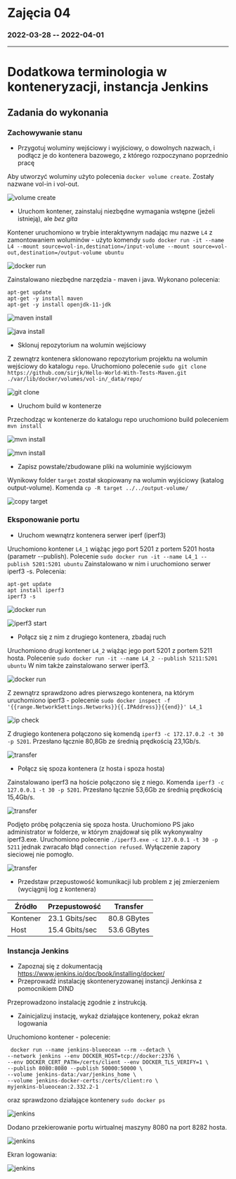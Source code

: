 # Zajęcia 04
### 2022-03-28 -- 2022-04-01
---
# Dodatkowa terminologia w konteneryzacji, instancja Jenkins

## Zadania do wykonania
### Zachowywanie stanu
* Przygotuj woluminy wejściowy i wyjściowy, o dowolnych nazwach, i podłącz je do kontenera bazowego, z którego rozpoczynano poprzednio pracę

Aby utworzyć woluminy użyto polecenia `docker volume create`. Zostały nazwane vol-in i vol-out.

![volume create](Pictures/1.png?raw=true)

* Uruchom kontener, zainstaluj niezbędne wymagania wstępne (jeżeli istnieją), ale *bez gita*

Kontener uruchomiono w trybie interaktywnym nadając mu nazwe `L4` z zamontowaniem woluminów - użyto komendy `sudo docker run -it --name L4 --mount source=vol-in,destination=/input-volume --mount source=vol-out,destination=/output-volume ubuntu`

![docker run](Pictures/2.png?raw=true)

Zainstalowano niezbędne narzędzia - maven i java. Wykonano polecenia:

```
apt-get update
apt-get -y install maven
apt-get -y install openjdk-11-jdk
```

![maven install](Pictures/3.png?raw=true)

![java install](Pictures/4.png?raw=true)

* Sklonuj repozytorium na wolumin wejściowy

Z zewnątrz kontenera sklonowano repozytorium projektu na wolumin wejściowy do katalogu `repo`. Uruchomiono polecenie `sudo git clone https://github.com/sirjk/Hello-World-With-Tests-Maven.git ./var/lib/docker/volumes/vol-in/_data/repo/`

![git clone](Pictures/5.png?raw=true)

* Uruchom build w kontenerze

Przechodząc w kontenerze do katalogu repo uruchomiono build poleceniem `mvn install`

![mvn install](Pictures/6.png?raw=true)

![mvn install](Pictures/7.png?raw=true)

* Zapisz powstałe/zbudowane pliki na woluminie wyjściowym

Wynikowy folder `target` został skopiowany na wolumin wyjściowy (katalog output-volume). Komenda `cp -R target ../../output-volume/`

![copy target](Pictures/8.png?raw=true)


### Eksponowanie portu
* Uruchom wewnątrz kontenera serwer iperf (iperf3)

Uruchomiono kontener `L4_1` wiążąc jego port 5201 z portem 5201 hosta (parametr --publish). Polecenie `sudo docker run -it --name L4_1 --publish 5201:5201 ubuntu`
Zainstalowano w nim i uruchomiono serwer iperf3 -s. Polecenia:

```
apt-get update
apt install iperf3
iperf3 -s
```

![docker run](Pictures/9.png?raw=true)

![iperf3 start](Pictures/10.png?raw=true)

* Połącz się z nim z drugiego kontenera, zbadaj ruch

Uruchomiono drugi kontener `L4_2` wiążąc jego port 5201 z portem 5211 hosta. Polecenie `sudo docker run -it --name L4_2 --publish 5211:5201 ubuntu`
W nim także zainstalowano serwer iperf3.

![docker run](Pictures/11.png?raw=true)

Z zewnątrz sprawdzono adres pierwszego kontenera, na którym uruchomiono iperf3 - polecenie `sudo docker inspect -f '{{range.NetworkSettings.Networks}}{{.IPAddress}}{{end}}' L4_1` 

![ip check](Pictures/12.png?raw=true)

Z drugiego kontenera połączono się komendą `iperf3 -c 172.17.0.2 -t 30 -p 5201`. Przesłano łącznie 80,8Gb ze średnią prędkością 23,1Gb/s.

![transfer](Pictures/13.png?raw=true)

* Połącz się spoza kontenera (z hosta i spoza hosta)

Zainstalowano iperf3 na hoście połączono się z niego. Komenda `iperf3 -c 127.0.0.1 -t 30 -p 5201`. Przesłano łącznie 53,6Gb ze średnią prędkością 15,4Gb/s.

![transfer](Pictures/17.png?raw=true)

Podjęto próbę połączenia się spoza hosta. Uruchomiono PS jako administrator w folderze, w którym znajdował się plik wykonywalny iperf3.exe. Uruchomiono polecenie `./iperf3.exe -c 127.0.0.1 -t 30 -p 5211` jednak zwracało błąd `connection refused`. Wyłączenie zapory sieciowej nie pomogło.

![transfer](Pictures/18.png?raw=true)

* Przedstaw przepustowość komunikacji lub problem z jej zmierzeniem (wyciągnij log z kontenera)

| Źródło | Przepustowość | Transfer |
|---|---|---|
| Kontener | 23.1 Gbits/sec | 80.8 GBytes |
| Host | 15.4 Gbits/sec | 53.6 GBytes |

### Instancja Jenkins
* Zapoznaj się z dokumentacją  https://www.jenkins.io/doc/book/installing/docker/
* Przeprowadź instalację skonteneryzowanej instancji Jenkinsa z pomocnikiem DIND

Przeprowadzono instalację zgodnie z instrukcją.

* Zainicjalizuj instację, wykaż działające kontenery, pokaż ekran logowania

Uruchomiono kontener - polecenie:

```
 docker run --name jenkins-blueocean --rm --detach \
--network jenkins --env DOCKER_HOST=tcp://docker:2376 \
--env DOCKER_CERT_PATH=/certs/client --env DOCKER_TLS_VERIFY=1 \
--publish 8080:8080 --publish 50000:50000 \
--volume jenkins-data:/var/jenkins_home \
--volume jenkins-docker-certs:/certs/client:ro \
myjenkins-blueocean:2.332.2-1
```

oraz sprawdzono działające kontenery `sudo docker ps`

![jenkins](Pictures/14.png?raw=true)

Dodano przekierowanie portu wirtualnej maszyny 8080 na port 8282 hosta.

![jenkins](Pictures/15.png?raw=true)

Ekran logowania:

![jenkins](Pictures/16.png?raw=true)
